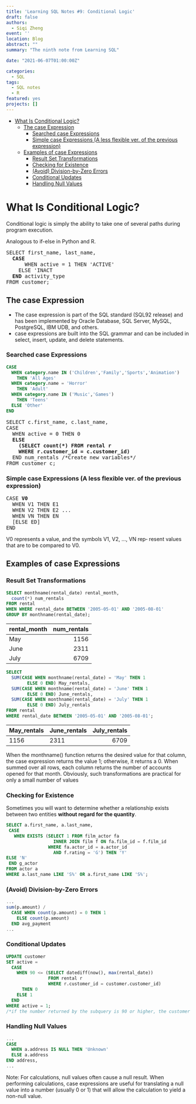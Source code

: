 ```yaml
---
title: 'Learning SQL Notes #9: Conditional Logic'
draft: false
authors: 
  - Siqi Zheng
event: ''
location: Blog
abstract: ""
summary: "The ninth note from Learning SQL"

date: "2021-06-07T01:00:00Z"

categories:
  - SQL
tags:
  - SQL notes
  - R
featured: yes
projects: []
---
```


- [What Is Conditional Logic?](#what-is-conditional-logic)
  - [The case Expression](#the-case-expression)
    - [Searched case Expressions](#searched-case-expressions)
    - [Simple case Expressions (A less flexible ver. of the previous expression)](#simple-case-expressions-a-less-flexible-ver-of-the-previous-expression)
  - [Examples of case Expressions](#examples-of-case-expressions)
    - [Result Set Transformations](#result-set-transformations)
    - [Checking for Existence](#checking-for-existence)
    - [(Avoid) Division-by-Zero Errors](#avoid-division-by-zero-errors)
    - [Conditional Updates](#conditional-updates)
    - [Handling Null Values](#handling-null-values)

# What Is Conditional Logic?

Conditional logic is simply the ability to take one of several paths during program execution.

Analogous to if-else in Python and R.

<PRE>
SELECT first_name, last_name, 
  <B>CASE</B> 
      WHEN active = 1 THEN 'ACTIVE'
    ELSE 'INACT
  <B>END</B> activity_type 
FROM customer;
</PRE>

## The case Expression

* The case expression is part of the SQL standard (SQL92 release) and has been implemented by Oracle Database, SQL Server, MySQL, PostgreSQL, IBM UDB, and others.
* case expressions are built into the SQL grammar and can be included in select, insert, update, and delete statements.

### Searched case Expressions

```sql
CASE 
  WHEN category.name IN ('Children','Family','Sports','Animation') 
    THEN 'All Ages'
  WHEN category.name = 'Horror' 
    THEN 'Adult'
  WHEN category.name IN ('Music','Games') 
    THEN 'Teens' 
  ELSE 'Other'
END
```

<PRE>
SELECT c.first_name, c.last_name, 
CASE 
  WHEN active = 0 THEN 0 
  <B>ELSE 
    (SELECT count(*) FROM rental r 
    WHERE r.customer_id = c.customer_id)</B>
  END num_rentals /*Create new variables*/
FROM customer c; 
</PRE>

### Simple case Expressions (A less flexible ver. of the previous expression)

<PRE>
CASE <B>V0</B> 
  WHEN V1 THEN E1 
  WHEN V2 THEN E2 ...
  WHEN VN THEN EN
  [ELSE ED] 
END
</PRE>

V0 represents a value, and the symbols V1, V2, ..., VN rep‐ resent values that are to be compared to V0.

## Examples of case Expressions

### Result Set Transformations

```sql
SELECT monthname(rental_date) rental_month, 
  count(*) num_rentals 
FROM rental
WHEN WHERE rental_date BETWEEN '2005-05-01' AND '2005-08-01'
GROUP BY monthname(rental_date);
```

| rental_month | num_rentals |
| :----------- | ----------: |
| May          |        1156 |
| June         |        2311 |
| July         |        6709 |
 
```sql
SELECT 
  SUM(CASE WHEN monthname(rental_date) = 'May' THEN 1 
        ELSE 0 END) May_rentals,
  SUM(CASE WHEN monthname(rental_date) = 'June' THEN 1 
        ELSE 0 END) June_rentals,
  SUM(CASE WHEN monthname(rental_date) = 'July' THEN 1 
        ELSE 0 END) July_rentals 
FROM rental
WHERE rental_date BETWEEN '2005-05-01' AND '2005-08-01';
```

| May_rentals | June_rentals | July_rentals |
| :---------- | ------------ | -----------: |
|        1156 |         2311 |         6709 |

When the monthname() function returns the desired value for that column, the case expression returns the value 1; otherwise, it returns a 0. When summed over all rows, each column returns the number of accounts opened for that month. Obviously, such transformations are practical for only a small number of values

### Checking for Existence

Sometimes you will want to determine whether a relationship exists between two entities **without regard for the quantity**. 

```sql
SELECT a.first_name, a.last_name, 
 CASE 
   WHEN EXISTS (SELECT 1 FROM film_actor fa
                  INNER JOIN film f ON fa.film_id = f.film_id 
                WHERE fa.actor_id = a.actor_id 
                  AND f.rating = 'G') THEN 'Y'
ELSE 'N'
 END g_actor
FROM actor a 
WHERE a.last_name LIKE 'S%' OR a.first_name LIKE 'S%';
```

### (Avoid) Division-by-Zero Errors

```sql
...
sum(p.amount) / 
  CASE WHEN count(p.amount) = 0 THEN 1 
    ELSE count(p.amount)
  END avg_payment
...
```

### Conditional Updates

```sql
UPDATE customer 
SET active = 
  CASE
    WHEN 90 <= (SELECT datediff(now(), max(rental_date))           
                FROM rental r
                WHERE r.customer_id = customer.customer_id)
      THEN 0 
    ELSE 1 
  END
WHERE active = 1;
/*if the number returned by the subquery is 90 or higher, the customer is marked as inactive.*/
```

### Handling Null Values

```sql
...
CASE 
  WHEN a.address IS NULL THEN 'Unknown' 
  ELSE a.address
END address,
...
```

Note: For calculations, null values often cause a null result. When performing calculations, case expressions are useful for translating a null value into a number (usually 0 or 1) that will allow the calculation to yield a non-null value.